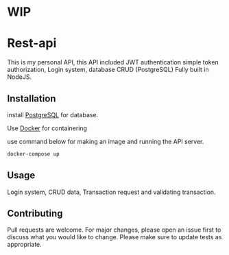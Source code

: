# WIP

# Rest-api

This is my personal API, this API included JWT authentication simple token authorization, Login system, database CRUD (PostgreSQL)
Fully built in NodeJS.

## Installation

install [PostgreSQL](https://www.postgresql.org/) for database.

Use [Docker](https://www.docker.com/) for containering

use command below for making an image and running the API server.
```bash
docker-compose up
```

## Usage
Login system, CRUD data, Transaction request and validating transaction.


## Contributing
Pull requests are welcome. For major changes, please open an issue first to discuss what you would like to change.
Please make sure to update tests as appropriate.

